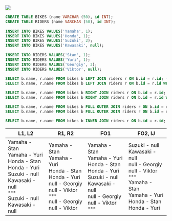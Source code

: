 ![](sql_join.png)

```sql
CREATE TABLE BIKES (name VARCHAR (50), id INT);  
CREATE TABLE RIDERS (name VARCHAR (50), id INT);  
  
INSERT INTO BIKES VALUES('Yamaha', 1);  
INSERT INTO BIKES VALUES('Honda', 1);  
INSERT INTO BIKES VALUES('Suzuki', 2);  
INSERT INTO BIKES VALUES('Kawasaki', null);  
  
INSERT INTO RIDERS VALUES('Stan', 1);  
INSERT INTO RIDERS VALUES('Yuri', 1);  
INSERT INTO RIDERS VALUES('Georgiy', 3);  
INSERT INTO RIDERS VALUES('Viktor', null);  
  
SELECT b.name, r.name FROM bikes b LEFT JOIN riders r ON b.id = r.id; -- L1
SELECT b.name, r.name FROM bikes b LEFT JOIN riders r ON b.id = r.id WHERE r.id IS NULL; -- L2

SELECT b.name, r.name FROM bikes b RIGHT JOIN riders r ON b.id = r.id; -- R1
SELECT b.name, r.name FROM bikes b RIGHT JOIN riders r ON b.id = r.id WHERE b.id IS NULL; -- R2

SELECT b.name, r.name FROM bikes b FULL OUTER JOIN riders r ON b.id = r.id; -- FO1
SELECT b.name, r.name FROM bikes b FULL OUTER JOIN riders r ON b.id = r.id WHERE b.id IS NULL OR r.id IS NULL; -- FO2

SELECT b.name, r.name FROM bikes b INNER JOIN riders r ON b.id = r.id; -- IJ
```

| L1, L2                                                                                                                                          | R1, R2                                                                                                                                        | FO1                                                                                                                                            | FO2, IJ                                                                                                                                        |
| ----------------------------------------------------------------------------------------------------------------------------------------------- | --------------------------------------------------------------------------------------------------------------------------------------------- | ---------------------------------------------------------------------------------------------------------------------------------------------- | ---------------------------------------------------------------------------------------------------------------------------------------------- |
| Yamaha - Stan<br>Yamaha - Yuri<br>Honda - Stan<br>Honda - Yuri<br>Suzuki - null<br>Kawasaki - null<br>`***`<br>Suzuki - null<br>Kawasaki - null | Yamaha - Stan<br>Yamaha - Yuri<br>Honda - Stan<br>Honda - Yuri<br>null - Georgiy<br>null - Viktor<br>`***`<br>null - Georgiy<br>null - Viktor | Yamaha - Stan<br>Yamaha - Yuri<br>Honda - Stan<br>Honda - Yuri<br>Suzuki - null<br>Kawasaki - null<br>null - Georgiy<br>null - Viktor<br>`***` | Suzuki - null<br>Kawasaki - null<br>null - Georgiy<br>null - Viktor<br>`***`<br>Yamaha - Stan<br>Yamaha - Yuri<br>Honda - Stan<br>Honda - Yuri |
